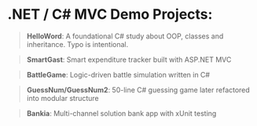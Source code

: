 # .NET / C# MVC Demo Projects:

> <strong>HelloWord</strong>: A foundational C# study about OOP, classes and inheritance. Typo is intentional.

> <strong>SmartGast</strong>: Smart expenditure tracker built with ASP.NET MVC

> <strong>BattleGame</strong>: Logic-driven battle simulation written in C#

> <strong>GuessNum/GuessNum2</strong>: 50-line C# guessing game later refactored into modular structure

> <strong>Bankia</strong>: Multi-channel solution bank app with xUnit testing

